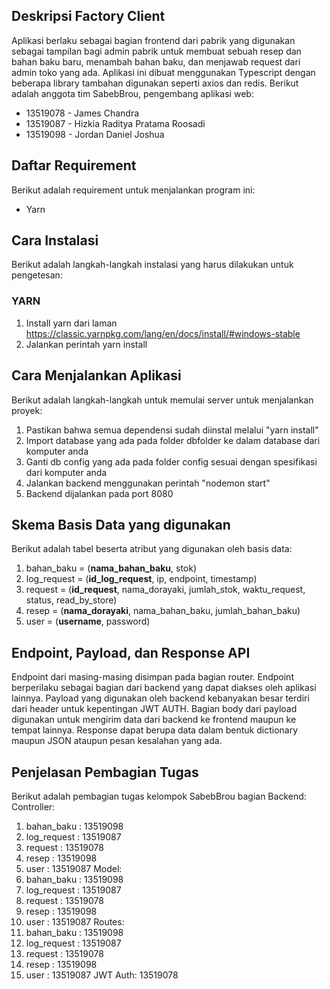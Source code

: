 ## Deskripsi Factory Client
Aplikasi berlaku sebagai bagian frontend dari pabrik yang digunakan sebagai tampilan bagi admin pabrik untuk membuat sebuah resep dan bahan baku baru, menambah bahan baku, dan menjawab request dari admin toko yang ada. Aplikasi ini dibuat menggunakan Typescript dengan beberapa library tambahan digunakan seperti axios dan redis. Berikut adalah anggota tim SabebBrou, pengembang aplikasi web:
- 13519078 - James Chandra
- 13519087 - Hizkia Raditya Pratama Roosadi
- 13519098 - Jordan Daniel Joshua


## Daftar Requirement
Berikut adalah requirement untuk menjalankan program ini:
- Yarn 

## Cara Instalasi
Berikut adalah langkah-langkah instalasi yang harus dilakukan untuk pengetesan:
### YARN
1. Install yarn dari laman https://classic.yarnpkg.com/lang/en/docs/install/#windows-stable
2. Jalankan perintah yarn install

## Cara Menjalankan Aplikasi
Berikut adalah langkah-langkah untuk memulai server untuk menjalankan proyek:
1. Pastikan bahwa semua dependensi sudah diinstal melalui "yarn install"
2. Import database yang ada pada folder dbfolder ke dalam database dari komputer anda
3. Ganti db config yang ada pada folder config sesuai dengan spesifikasi dari komputer anda
4. Jalankan backend menggunakan perintah "nodemon start"
5. Backend dijalankan pada port 8080

## Skema Basis Data yang digunakan
Berikut adalah tabel beserta atribut yang digunakan oleh basis data:
1. bahan_baku = (**nama_bahan_baku**, stok)
2. log_request = (**id_log_request**, ip, endpoint, timestamp)
3. request = (**id_request**, nama_dorayaki, jumlah_stok, waktu_request, status, read_by_store)
4. resep = (**nama_dorayaki**, nama_bahan_baku, jumlah_bahan_baku)
5. user = (**username**, password)

## Endpoint, Payload, dan Response API
Endpoint dari masing-masing disimpan pada bagian router. Endpoint berperilaku sebagai bagian dari backend yang dapat diakses oleh aplikasi lainnya. Payload yang digunakan oleh backend kebanyakan besar terdiri dari header untuk kepentingan JWT AUTH. Bagian body dari payload digunakan untuk mengirim data dari backend ke frontend maupun ke tempat lainnya. Response dapat berupa data dalam bentuk dictionary maupun JSON ataupun pesan kesalahan yang ada.

## Penjelasan Pembagian Tugas
Berikut adalah pembagian tugas kelompok SabebBrou bagian Backend: 
Controller:
1. bahan_baku : 13519098
2. log_request : 13519087
3. request : 13519078
4. resep : 13519098
5. user : 13519087
Model:
1. bahan_baku : 13519098
2. log_request : 13519087
3. request : 13519078
4. resep : 13519098
5. user : 13519087
Routes:
1. bahan_baku : 13519098
2. log_request : 13519087
3. request : 13519078
4. resep : 13519098
5. user : 13519087
JWT Auth: 13519078
